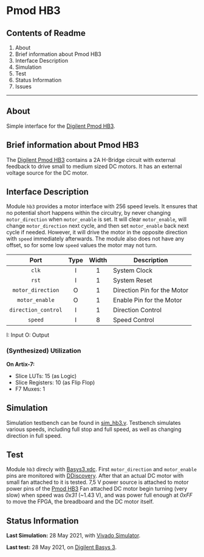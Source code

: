 # Pmod HB3

## Contents of Readme

1. About
2. Brief information about Pmod HB3
3. Interface Description
4. Simulation
5. Test
6. Status Information
7. Issues

---

## About

Simple interface for the [Digilent Pmod HB3](https://reference.digilentinc.com/pmod/pmodhb3/start).

## Brief information about Pmod HB3

The [Digilent Pmod HB3](https://reference.digilentinc.com/pmod/pmodhb3/start) contains a 2A H-Bridge circuit with external feedback to drive small to medium sized DC motors. It has an external voltage source for the DC motor.

## Interface Description

Module `hb3` provides a motor interface with 256 speed levels. It ensures that no potential short happens within the circuitry, by never changing `motor_direction` when `motor_enable` is set. It will clear `motor_enable`, will change `motor_direction` next cycle, and then set `motor_enable` back next cycle if needed. However, it will drive the motor in the opposite direction with `speed` immediately afterwards. The module also does not have any offset, so for some low `speed` values the motor may not turn.

|   Port   | Type | Width |  Description |
| :------: | :----: | :----: |  ------  |
| `clk` | I | 1 | System Clock |
| `rst` | I | 1 | System Reset |
| `motor_direction` | O | 1 | Direction Pin for the Motor |
| `motor_enable` | O | 1 | Enable Pin for the Motor |
| `direction_control` | I | 1 | Direction Control |
| `speed` | I | 8 | Speed Control |

I: Input  O: Output

### (Synthesized) Utilization

**On Artix-7:**

- Slice LUTs: 15 (as Logic)
- Slice Registers: 10 (as Flip Flop)
- F7 Muxes: 1

## Simulation

Simulation testbench can be found in [sim_hb3.v](Simulation/sim_hb3.v). Testbench simulates various speeds, including full stop and full speed, as well as changing direction in full speed.

## Test

Module `hb3` direcly with [Basys3.xdc](Test/Basys3.xdc). First `motor_direction` and `motor_enable` pins are monitored with [DDiscovery](https://reference.digilentinc.com/reference/instrumentation/digital-discovery/start). After that an actual DC motor with small fan attached to it is tested. 7,5 V power source is attached to motor power pins of the [Pmod HB3](https://reference.digilentinc.com/pmod/pmodhb3/start) Fan attached DC motor begin turning (very slow) when speed was *0x31* (~1.43 V), and was power full enough at *0xFF* to move the FPGA, the breadboard and the DC motor itself.

## Status Information

**Last Simulation:** 28 May 2021, with [Vivado Simulator](https://www.xilinx.com/products/design-tools/vivado/simulator.html).

**Last test:** 28 May 2021, on [Digilent Basys 3](https://reference.digilentinc.com/reference/programmable-logic/basys-3/reference-manual).
